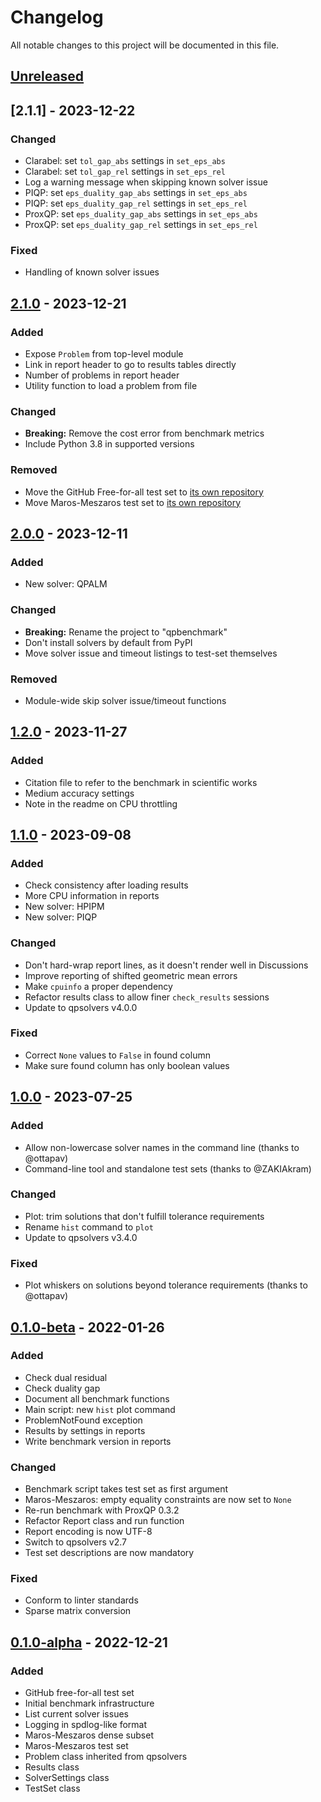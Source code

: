 # Changelog

All notable changes to this project will be documented in this file.

## [Unreleased]

## [2.1.1] - 2023-12-22

### Changed

* Clarabel: set ``tol_gap_abs`` settings in ``set_eps_abs``
* Clarabel: set ``tol_gap_rel`` settings in ``set_eps_rel``
* Log a warning message when skipping known solver issue
* PIQP: set ``eps_duality_gap_abs`` settings in ``set_eps_abs``
* PIQP: set ``eps_duality_gap_rel`` settings in ``set_eps_rel``
* ProxQP: set ``eps_duality_gap_abs`` settings in ``set_eps_abs``
* ProxQP: set ``eps_duality_gap_rel`` settings in ``set_eps_rel``

### Fixed

* Handling of known solver issues

## [2.1.0] - 2023-12-21

### Added

* Expose `Problem` from top-level module
* Link in report header to go to results tables directly
* Number of problems in report header
* Utility function to load a problem from file

### Changed

* **Breaking:** Remove the cost error from benchmark metrics
* Include Python 3.8 in supported versions

### Removed

* Move the GitHub Free-for-all test set to [its own repository](https://github.com/qpsolvers/free_for_all_qpbenchmark)
* Move Maros-Meszaros test set to [its own repository](https://github.com/qpsolvers/maros_meszaros_qpbenchmark)

## [2.0.0] - 2023-12-11

### Added

* New solver: QPALM

### Changed

* **Breaking:** Rename the project to "qpbenchmark"
* Don't install solvers by default from PyPI
* Move solver issue and timeout listings to test-set themselves

### Removed

* Module-wide skip solver issue/timeout functions

## [1.2.0] - 2023-11-27

### Added

* Citation file to refer to the benchmark in scientific works
* Medium accuracy settings
* Note in the readme on CPU throttling

## [1.1.0] - 2023-09-08

### Added

* Check consistency after loading results
* More CPU information in reports
* New solver: HPIPM
* New solver: PIQP

### Changed

* Don't hard-wrap report lines, as it doesn't render well in Discussions
* Improve reporting of shifted geometric mean errors
* Make `cpuinfo` a proper dependency
* Refactor results class to allow finer `check_results` sessions
* Update to qpsolvers v4.0.0

### Fixed

* Correct `None` values to `False` in found column
* Make sure found column has only boolean values

## [1.0.0] - 2023-07-25

### Added

* Allow non-lowercase solver names in the command line (thanks to @ottapav)
* Command-line tool and standalone test sets (thanks to @ZAKIAkram)

### Changed

* Plot: trim solutions that don't fulfill tolerance requirements
* Rename ``hist`` command to ``plot``
* Update to qpsolvers v3.4.0

### Fixed

* Plot whiskers on solutions beyond tolerance requirements (thanks to @ottapav)

## [0.1.0-beta] - 2022-01-26

### Added

* Check dual residual
* Check duality gap
* Document all benchmark functions
* Main script: new ``hist`` plot command
* ProblemNotFound exception
* Results by settings in reports
* Write benchmark version in reports

### Changed

* Benchmark script takes test set as first argument
* Maros-Meszaros: empty equality constraints are now set to ``None``
* Re-run benchmark with ProxQP 0.3.2
* Refactor Report class and run function
* Report encoding is now UTF-8
* Switch to qpsolvers v2.7
* Test set descriptions are now mandatory

### Fixed

* Conform to linter standards
* Sparse matrix conversion

## [0.1.0-alpha] - 2022-12-21

### Added

- GitHub free-for-all test set
- Initial benchmark infrastructure
- List current solver issues
- Logging in spdlog-like format
- Maros-Meszaros dense subset
- Maros-Meszaros test set
- Problem class inherited from qpsolvers
- Results class
- SolverSettings class
- TestSet class

[unreleased]: https://github.com/qpsolvers/qpbenchmark/compare/v2.1.0...HEAD
[2.1.0]: https://github.com/qpsolvers/qpbenchmark/compare/v2.0.0...v2.1.0
[2.0.0]: https://github.com/qpsolvers/qpbenchmark/compare/v1.2.0...v2.0.0
[1.2.0]: https://github.com/qpsolvers/qpbenchmark/compare/v1.1.0...v1.2.0
[1.1.0]: https://github.com/qpsolvers/qpbenchmark/compare/v1.0.0...v1.1.0
[1.0.0]: https://github.com/qpsolvers/qpbenchmark/compare/v0.1.0-beta...v1.0.0
[0.1.0-beta]: https://github.com/qpsolvers/qpbenchmark/compare/v0.1.0-alpha...v0.1.0-beta
[0.1.0-alpha]: https://github.com/qpsolvers/qpbenchmark/releases/tag/v0.1.0-alpha
